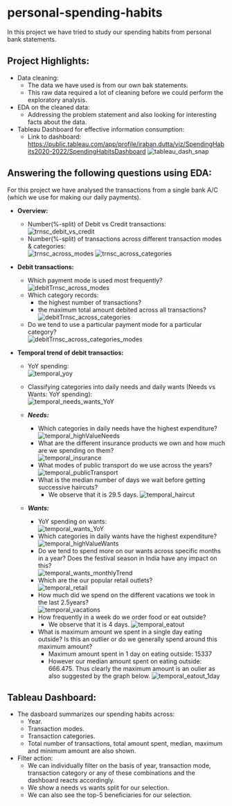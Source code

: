 # personal-spending-habits
In this project we have tried to study our spending habits from personal bank statements.  

## Project Highlights:
  - Data cleaning:
    - The data we have used is from our own bak statements.
    - This raw data required a lot of cleaning before we could perform the exploratory analysis.
  - EDA on the cleaned data:
    - Addressing the problem statement and also looking for interesting facts about the data.
  - Tableau Dashboard for effective information consumption:
    - Link to dashboard: https://public.tableau.com/app/profile/iraban.dutta/viz/SpendingHabits2020-2022/SpendingHabitsDashboard
  ![tableau_dash_snap](https://user-images.githubusercontent.com/108816719/219885109-e5085309-0eff-4464-9ad8-0f604c3e4f3b.PNG)




## Answering the following questions using EDA:
For this project we have analysed the transactions from a single bank A/C (which we use for making our daily payments).


- **Overview:**
  - Number(%-split) of Debit vs Credit transactions:  
    ![trnsc_debit_vs_credit](https://user-images.githubusercontent.com/108816719/219885146-562fb81b-5bbd-400b-b3e1-675af9d6c1af.png)
  - Number(%-split) of transactions across different transaction modes & categories:  
    ![trnsc_across_modes](https://user-images.githubusercontent.com/108816719/219885206-214e92ac-aa1b-4a6b-a979-c67920fbcdeb.png)
    ![trnsc_across_categories](https://user-images.githubusercontent.com/108816719/219885211-25d92ab1-d166-47c5-819e-fa2ded9b9e25.png)


- **Debit transactions:**
  - Which payment mode is used most frequently?  
    ![debitTrnsc_across_modes](https://user-images.githubusercontent.com/108816719/219885250-494f6fa4-089c-45c5-90ae-70282ddbe7ea.png)
  - Which category records:
    - the highest number of transactions?
    - the maximum total amount debited across all transactions?  
      ![debitTrnsc_across_categories](https://user-images.githubusercontent.com/108816719/219885289-7bafdc6e-4980-4c96-b014-d5b4787ad852.png)
  - Do we tend to use a particular payment mode for a particular category?  
    ![debitTrnsc_across_categories_modes](https://user-images.githubusercontent.com/108816719/219885268-6ea78cb5-11fb-4a16-b5bb-99555fad43ad.png)


- **Temporal trend of debit transactios:**
  - YoY spending:  
    ![temporal_yoy](https://user-images.githubusercontent.com/108816719/219887811-683fda2c-2715-4096-8ff7-8c450c0d43c6.png)
  - Classifying categories into daily needs and daily wants (Needs vs Wants: YoY spending):  
    ![temporal_needs_wants_YoY](https://user-images.githubusercontent.com/108816719/219888501-2706c05f-15ae-4ff4-bceb-fc6f93a1b3a2.png)
    
  - ***Needs:***
    - Which categories in daily needs have the highest expenditure?  
      ![temporal_highValueNeeds](https://user-images.githubusercontent.com/108816719/219888690-1c84217d-fe77-47a6-9531-322cf0af4c05.png)
    - What are the different insurance products we own and how much are we spending on them?  
      ![temporal_insurance](https://user-images.githubusercontent.com/108816719/219889633-86e5c93b-759f-4828-8b05-890f8e7748ab.png)
    - What modes of public transport do we use across the years?  
      ![temporal_publicTransport](https://user-images.githubusercontent.com/108816719/219889770-a4fa5489-cb87-4e00-8eaa-b0497e8a9073.png)
    - What is the median number of days we wait before getting successive haircuts? 
      - We observe that it is 29.5 days.
      ![temporal_haircut](https://user-images.githubusercontent.com/108816719/219889891-25b37825-84ac-42da-8309-947c98af7aef.png)

  - ***Wants:***
    - YoY spending on wants:  
      ![temporal_wants_YoY](https://user-images.githubusercontent.com/108816719/219890456-c1281ec4-09d6-4c1d-ba53-9b259ab20964.png)
    - Which categories in daily wants have the highest expenditure?  
      ![temporal_highValueWants](https://user-images.githubusercontent.com/108816719/219890519-2e2787ce-875c-49b7-970e-a0df29d9afcf.png)
    - Do we tend to spend more on our wants across specific months in a year? Does the festival season in India have any impact on this?  
      ![temporal_wants_monthlyTrend](https://user-images.githubusercontent.com/108816719/219890588-56651506-3396-4916-8905-2e49fc8105a5.png)
    - Which are the our popular retail outlets?  
      ![temporal_retail](https://user-images.githubusercontent.com/108816719/219890665-80f183e2-ac38-4247-98d5-2a775a9b62cb.png)
    - How much did we spend on the different vacations we took in the last 2.5years?  
      ![temporal_vacations](https://user-images.githubusercontent.com/108816719/219890734-eb5f0851-6b5c-4638-b49b-59a9493e4bb2.png)
    - How frequently in a week do we order food or eat outside?
      - We observe that it is 4 days.
      ![temporal_eatout](https://user-images.githubusercontent.com/108816719/219890821-b7a9bcc1-47e5-4226-bed8-1ea98b60d832.png)
    - What is maximum amount we spent in a single day eating outside? Is this an outlier or do we generally spend around this maximum amount?  
      - Maximum amount spent in 1 day on eating outside: 15337
      - However our median amount spent on eating outside: 666.475. Thus clearly the maximum amount is an oulier as also suggested by the graph below.
      ![temporal_eatout_1day](https://user-images.githubusercontent.com/108816719/219891009-5657b7f1-5412-41bc-aa92-1de2af6f8fca.png)

    
## Tableau Dashboard:
- The dasboard summarizes our spending habits across:
  - Year.
  - Transaction modes.
  - Transaction categories.
  - Total number of transactions, total amount spent, median, maximum and minimum amount are also shown.
- Filter action:
  - We can individually filter on the basis of year, transaction mode, transaction category or any of these combinations and the dashboard reacts accordingly.
  - We show a needs vs wants split for our selection.
  - We can also see the top-5 beneficiaries for our selection.
    
    
    

